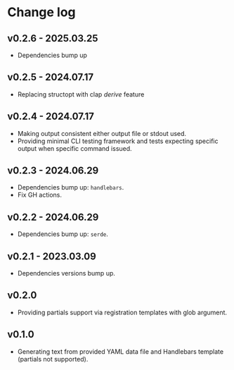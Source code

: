 # Change log

## v0.2.6 - 2025.03.25

- Dependencies bump up

## v0.2.5 - 2024.07.17

- Replacing structopt with clap _derive_ feature

## v0.2.4 - 2024.07.17

- Making output consistent either output file or stdout used.
- Providing minimal CLI testing framework and tests expecting specific output
  when specific command issued.

## v0.2.3 - 2024.06.29

- Dependencies bump up: `handlebars`.
- Fix GH actions.

## v0.2.2 - 2024.06.29

- Dependencies bump up: `serde`.

## v0.2.1 - 2023.03.09

- Dependencies versions bump up.

## v0.2.0

- Providing partials support via registration templates with glob argument.

## v0.1.0

- Generating text from provided YAML data file and Handlebars template 
  (partials not supported).
